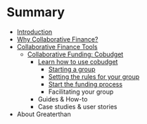 # Summary

* [Introduction](README.md)
* [Why Collaborative Finance? ](chapter1.md)
* [Collaborative Finance Tools](collaborative-finance-tools.md)
  * [Collaborative Funding: Cobudget](cobudget.md)
    * [Learn how to use cobudget](learn-how-to-use-cobudget.md)
      * [Starting a group](learn-how-to-use-cobudget/starting-a-group.md)
      * [Setting the rules for your group](learn-how-to-use-cobudget/setting-the-rules-for-your-group.md)
      * [Start the funding process](learn-how-to-use-cobudget/start-the-funding-process.md)
      * Facilitating your group
    * Guides & How-to
    * Case studies & user stories
* About Greaterthan

